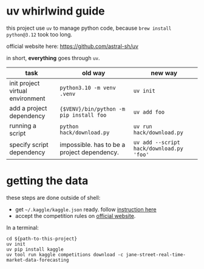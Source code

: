 # uv whirlwind guide 

this project use `uv` to manage python code, because `brew install python@3.12` took too long.

official website here: https://github.com/astral-sh/uv

in short, **everything** goes through `uv`.

|task|old way |new way|
|---|---|---|
|init project virtual environment | `python3.10 -m venv .venv` | `uv init` |
|add a project dependency | `{$VENV}/bin/python -m pip install foo`| `uv add foo`|
|running a script |`python hack/download.py`| `uv run hack/download.py`|
|specify script dependency | impossible. has to be a project dependency. | `uv add --script hack/download.py 'foo'`|

# getting the data

these steps are done outside of shell:
- get `~/.kaggle/kaggle.json` ready. follow [instruction here](https://github.com/Kaggle/kaggle-api/blob/main/docs/README.md#api-credentials)
- accept the competition rules on [official website](https://www.kaggle.com/competitions/jane-street-real-time-market-data-forecasting).

In a terminal:
```shell
cd ${path-to-this-project}
uv init
uv pip install kaggle
uv tool run kaggle competitions download -c jane-street-real-time-market-data-forecasting
```
